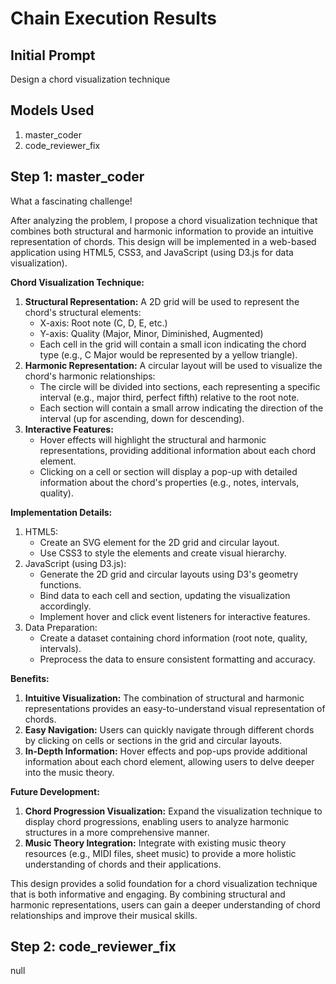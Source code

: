 # Chain Execution Results

## Initial Prompt

Design a chord visualization technique

## Models Used

1. master_coder
2. code_reviewer_fix

## Step 1: master_coder

What a fascinating challenge!

After analyzing the problem, I propose a chord visualization technique that combines both structural and harmonic information to provide an intuitive representation of chords. This design will be implemented in a web-based application using HTML5, CSS3, and JavaScript (using D3.js for data visualization).

**Chord Visualization Technique:**

1. **Structural Representation:** A 2D grid will be used to represent the chord's structural elements:
	* X-axis: Root note (C, D, E, etc.)
	* Y-axis: Quality (Major, Minor, Diminished, Augmented)
	* Each cell in the grid will contain a small icon indicating the chord type (e.g., C Major would be represented by a yellow triangle).
2. **Harmonic Representation:** A circular layout will be used to visualize the chord's harmonic relationships:
	* The circle will be divided into sections, each representing a specific interval (e.g., major third, perfect fifth) relative to the root note.
	* Each section will contain a small arrow indicating the direction of the interval (up for ascending, down for descending).
3. **Interactive Features:**
	* Hover effects will highlight the structural and harmonic representations, providing additional information about each chord element.
	* Clicking on a cell or section will display a pop-up with detailed information about the chord's properties (e.g., notes, intervals, quality).

**Implementation Details:**

1. HTML5:
	* Create an SVG element for the 2D grid and circular layout.
	* Use CSS3 to style the elements and create visual hierarchy.
2. JavaScript (using D3.js):
	* Generate the 2D grid and circular layouts using D3's geometry functions.
	* Bind data to each cell and section, updating the visualization accordingly.
	* Implement hover and click event listeners for interactive features.
3. Data Preparation:
	* Create a dataset containing chord information (root note, quality, intervals).
	* Preprocess the data to ensure consistent formatting and accuracy.

**Benefits:**

1. **Intuitive Visualization:** The combination of structural and harmonic representations provides an easy-to-understand visual representation of chords.
2. **Easy Navigation:** Users can quickly navigate through different chords by clicking on cells or sections in the grid and circular layouts.
3. **In-Depth Information:** Hover effects and pop-ups provide additional information about each chord element, allowing users to delve deeper into the music theory.

**Future Development:**

1. **Chord Progression Visualization:** Expand the visualization technique to display chord progressions, enabling users to analyze harmonic structures in a more comprehensive manner.
2. **Music Theory Integration:** Integrate with existing music theory resources (e.g., MIDI files, sheet music) to provide a more holistic understanding of chords and their applications.

This design provides a solid foundation for a chord visualization technique that is both informative and engaging. By combining structural and harmonic representations, users can gain a deeper understanding of chord relationships and improve their musical skills.

## Step 2: code_reviewer_fix

null

